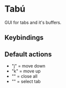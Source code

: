 # Tabú

GUI for tabs and it's buffers.

## Keybindings

## Default actions

- "j" = move down
- "k" = move up
- "<ESC>" = close all
- "<CR>" = select tab

